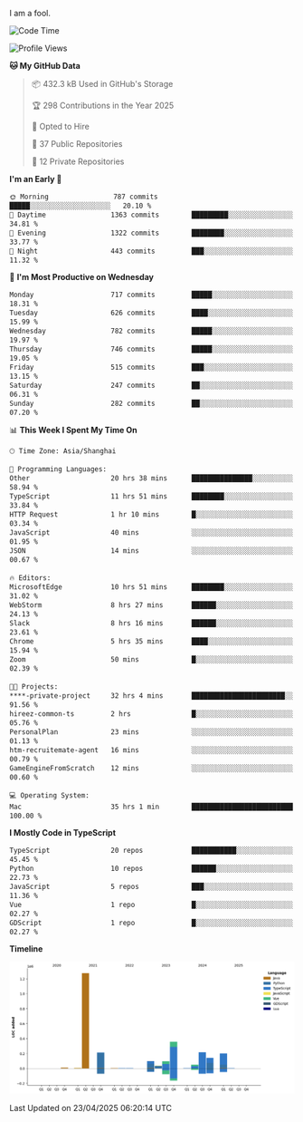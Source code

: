 I am a fool.

<!--START_SECTION:waka-->
![Code Time](http://img.shields.io/badge/Code%20Time-2%2C921%20hrs%2015%20mins-blue)

![Profile Views](http://img.shields.io/badge/Profile%20Views-2-blue)

**🐱 My GitHub Data** 

> 📦 432.3 kB Used in GitHub's Storage 
 > 
> 🏆 298 Contributions in the Year 2025
 > 
> 💼 Opted to Hire
 > 
> 📜 37 Public Repositories 
 > 
> 🔑 12 Private Repositories 
 > 
**I'm an Early 🐤** 

```text
🌞 Morning                787 commits         █████░░░░░░░░░░░░░░░░░░░░   20.10 % 
🌆 Daytime                1363 commits        █████████░░░░░░░░░░░░░░░░   34.81 % 
🌃 Evening                1322 commits        ████████░░░░░░░░░░░░░░░░░   33.77 % 
🌙 Night                  443 commits         ███░░░░░░░░░░░░░░░░░░░░░░   11.32 % 
```
📅 **I'm Most Productive on Wednesday** 

```text
Monday                   717 commits         █████░░░░░░░░░░░░░░░░░░░░   18.31 % 
Tuesday                  626 commits         ████░░░░░░░░░░░░░░░░░░░░░   15.99 % 
Wednesday                782 commits         █████░░░░░░░░░░░░░░░░░░░░   19.97 % 
Thursday                 746 commits         █████░░░░░░░░░░░░░░░░░░░░   19.05 % 
Friday                   515 commits         ███░░░░░░░░░░░░░░░░░░░░░░   13.15 % 
Saturday                 247 commits         ██░░░░░░░░░░░░░░░░░░░░░░░   06.31 % 
Sunday                   282 commits         ██░░░░░░░░░░░░░░░░░░░░░░░   07.20 % 
```


📊 **This Week I Spent My Time On** 

```text
🕑︎ Time Zone: Asia/Shanghai

💬 Programming Languages: 
Other                    20 hrs 38 mins      ███████████████░░░░░░░░░░   58.94 % 
TypeScript               11 hrs 51 mins      ████████░░░░░░░░░░░░░░░░░   33.84 % 
HTTP Request             1 hr 10 mins        █░░░░░░░░░░░░░░░░░░░░░░░░   03.34 % 
JavaScript               40 mins             ░░░░░░░░░░░░░░░░░░░░░░░░░   01.95 % 
JSON                     14 mins             ░░░░░░░░░░░░░░░░░░░░░░░░░   00.67 % 

🔥 Editors: 
MicrosoftEdge            10 hrs 51 mins      ████████░░░░░░░░░░░░░░░░░   31.02 % 
WebStorm                 8 hrs 27 mins       ██████░░░░░░░░░░░░░░░░░░░   24.13 % 
Slack                    8 hrs 16 mins       ██████░░░░░░░░░░░░░░░░░░░   23.61 % 
Chrome                   5 hrs 35 mins       ████░░░░░░░░░░░░░░░░░░░░░   15.94 % 
Zoom                     50 mins             █░░░░░░░░░░░░░░░░░░░░░░░░   02.39 % 

🐱‍💻 Projects: 
****-private-project     32 hrs 4 mins       ███████████████████████░░   91.56 % 
hireez-common-ts         2 hrs               █░░░░░░░░░░░░░░░░░░░░░░░░   05.76 % 
PersonalPlan             23 mins             ░░░░░░░░░░░░░░░░░░░░░░░░░   01.13 % 
htm-recruitemate-agent   16 mins             ░░░░░░░░░░░░░░░░░░░░░░░░░   00.79 % 
GameEngineFromScratch    12 mins             ░░░░░░░░░░░░░░░░░░░░░░░░░   00.60 % 

💻 Operating System: 
Mac                      35 hrs 1 min        █████████████████████████   100.00 % 
```

**I Mostly Code in TypeScript** 

```text
TypeScript               20 repos            ███████████░░░░░░░░░░░░░░   45.45 % 
Python                   10 repos            ██████░░░░░░░░░░░░░░░░░░░   22.73 % 
JavaScript               5 repos             ███░░░░░░░░░░░░░░░░░░░░░░   11.36 % 
Vue                      1 repo              █░░░░░░░░░░░░░░░░░░░░░░░░   02.27 % 
GDScript                 1 repo              █░░░░░░░░░░░░░░░░░░░░░░░░   02.27 % 
```



**Timeline**

![Lines of Code chart](https://raw.githubusercontent.com/VeejaLiu/VeejaLiu/master/assets/bar_graph.png)


 Last Updated on 23/04/2025 06:20:14 UTC
<!--END_SECTION:waka-->
